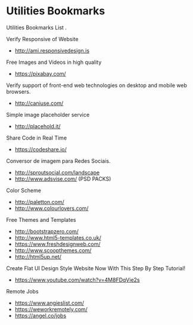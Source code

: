 # Utilities Bookmarks
Utilities Bookmarks List .

Verify Responsive of Website
- http://ami.responsivedesign.is

Free Images and Videos in high quality
- https://pixabay.com/

Verify support of front-end web technologies on desktop and mobile web browsers.
- http://caniuse.com/

Simple image placeholder service
- http://placehold.it/

Share Code in Real Time
- https://codeshare.io/

Conversor de imagem para Redes Sociais.
- http://sproutsocial.com/landscape
- http://www.adsvise.com/ (PSD PACKS)

Color Scheme
- http://paletton.com/
- http://www.colourlovers.com/

Free Themes and Templates
- http://bootstrapzero.com/
- http://www.html5-templates.co.uk/
- https://www.freshdesignweb.com/
- http://www.scoopthemes.com/
- http://html5up.net/

Create Flat UI Design Style Website Now With This Step By Step Tutorial!
- https://www.youtube.com/watch?v=4M8FDqVie2s

Remote Jobs
- https://www.angieslist.com/
- https://weworkremotely.com/
- https://angel.co/jobs
